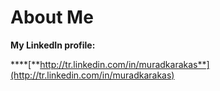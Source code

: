 # About Me

**My LinkedIn profile:**

\*\*\*\*[**http://tr.linkedin.com/in/muradkarakas**](http://tr.linkedin.com/in/muradkarakas)


